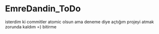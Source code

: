 # EmreDandin_ToDo
isterdim ki commitler atomic olsun ama deneme diye açtığım projeyi atmak zorunda kaldım =)
bitirme

